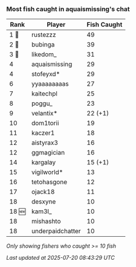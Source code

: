 ### Most fish caught in aquaismissing's chat
| Rank | Player | Fish Caught |
|------|--------|-----------|
| 1 🥇  | rustezzz  | 49 |
| 2 🥈  | bubinga  | 39 |
| 3 🥉  | likedom_  | 31 |
| 4  | aquaismissing  | 29 |
| 4  | stofeyxd*  | 29 |
| 6  | yyaaaaaaaas  | 27 |
| 7  | kaitechpl  | 25 |
| 8  | poggu_  | 23 |
| 9  | velantix*  | 22 (+1) |
| 10  | dom1torii  | 19 |
| 11  | kaczer1  | 18 |
| 12  | aistyrax3  | 16 |
| 12  | ggmagician  | 16 |
| 14  | kargalay  | 15 (+1) |
| 15  | vigilworld*  | 13 |
| 16  | tetohasgone  | 12 |
| 17  | ojack18  | 11 |
| 18  | desxyne  | 10 |
| 18 🆕 | kam3l_  | 10 |
| 18  | mishashto  | 10 |
| 18  | underpaidchatter  | 10 |

_Only showing fishers who caught >= 10 fish_

_Last updated at 2025-07-20 08:43:29 UTC_